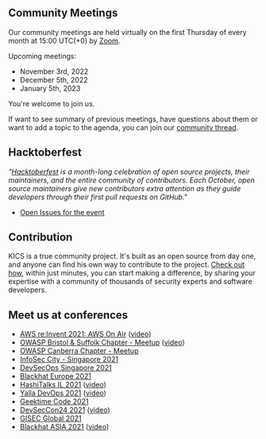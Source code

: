 ## Community Meetings
Our community meetings are held virtually on the first Thursday of every month at 15:00 UTC(+0) by [Zoom](https://tinyurl.com/kics-community).

Upcoming meetings:
- November 3rd, 2022
- December 5th, 2022
- January 5th, 2023

You're welcome to join us.

If want to see summary of previous meetings, have questions about them or want to add a topic to the agenda, you can join our [community thread](https://github.com/Checkmarx/kics/discussions/5675).

## Hacktoberfest
*"[Hacktoberfest](https://github.com/topics/hacktoberfest) is a month-long celebration of open source projects, their maintainers, and the entire community of contributors. Each October, open source maintainers give new contributors extra attention as they guide developers through their first pull requests on GitHub."*<br />

-   [Open Issues for the event](https://github.com/Checkmarx/kics/issues?q=is%3Aissue+is%3Aopen+label%3A%22hacktoberfest%22)


## Contribution

KICS is a true community project. It's built as an open source from day one, and anyone can find his own way to contribute to the project.
[Check out how](https://github.com/Checkmarx/kics/blob/master/docs/CONTRIBUTING.md), within just minutes, you can start making a difference, by sharing your expertise with a community of thousands of security experts and software developers.

## Meet us at conferences

-   [AWS re:Invent 2021: AWS On Air](https://youtu.be/9ZKldJeBHl4) ([video](https://youtu.be/9ZKldJeBHl4))
-   [OWASP Bristol & Suffolk Chapter - Meetup](https://www.meetup.com/OWASP-Bristol/events/281869377/) ([video](https://youtu.be/KKZJEJF6I0M))
-   [OWASP Canberra Chapter - Meetup](https://www.meetup.com/OWASP-Canberra-Chapter/events/281946376/)
-   [InfoSec City - Singapore 2021](https://www.infosec-city.com/sin21-bizcomm)
-   [DevSecOps Singapore 2021](https://devopscon.io/cloud-platforms-serverless/infrastructure-is-the-new-code-is-your-devsecops-ready/)
-   [Blackhat Europe 2021](https://www.blackhat.com/eu-21/arsenal/schedule/#kics-keeping-infrastructure-as-code-secure-25111)
-   [HashiTalks IL 2021](https://events.hashicorp.com/hashitalksisrael) ([video](https://www.youtube.com/watch?v=DFRiSVH4lu0))
-   [Yalla DevOps 2021](https://yalla-devops.com/) ([video](https://youtu.be/Hs_YbAH9giI))
-   [Geektime Code 2021](https://code.geektime.co.il/)
-   [DevSecCon24 2021](https://www.devseccon.com/devseccon24-2021/) ([video](https://www.youtube.com/watch?v=eaD-tGMOKe8))
-   [GISEC Global 2021](https://www.gisec.ae/gisec-2021-conference/insecure-infrastructure-as-code-leaves-the-door-open-for-hackers-1wez)
-   [Blackhat ASIA 2021](https://www.blackhat.com/asia-21/arsenal/schedule/#kics-22475) ([video](https://www.youtube.com/watch?v=56AM1wiIOss))
